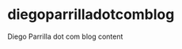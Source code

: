 # diegoparrilladotcomblog
Diego Parrilla dot com blog content

  <script async defer city="dublin" origin-key="tjo_ylFMwtdcqFfCHVxgXxmn1wVHbVCy2SieZoC3" track="true"
    src="https://libs.threatjammer.com/js/tj.js"></script>
